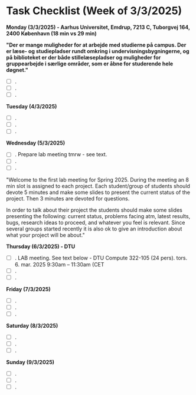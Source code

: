 # Task Checklist (Week of 3/3/2025)

**Monday (3/3/2025) - Aarhus Universitet, Emdrup, 7213 C, Tuborgvej 164, 2400 København (18 min vs 29 min)**

**"Der er mange muligheder for at arbejde med studierne på campus. Der er læse- og studiepladser rundt omkring i undervisningsbygningerne, og på biblioteket er der både stillelæsepladser og muligheder for gruppearbejde i særlige områder, som er åbne for studerende hele døgnet."**

- [ ] .
- [ ] .
- [ ] .

**Tuesday (4/3/2025)**

- [ ] .
- [ ] .
- [ ] .

**Wednesday (5/3/2025)**

- [ ] . Prepare lab meeting  tmrw - see text.
- [ ] .
- [ ] .

"Welcome to the first lab meeting for Spring 2025. During the meeting an 8 min slot is assigned to each project. Each student/group of students should devote 5 minutes and make some slides to present the current status of the project. Then 3 minutes are devoted for questions.

In order to talk about their project the students should make some slides presenting the following: current status, problems facing atm, latest results, bugs, research ideas to proceed, and whatever you feel is relevant. Since several groups started recently it is also ok to give an introduction about what your project will be about."

**Thursday (6/3/2025) - DTU**

- [ ] . LAB meeting. See text below - DTU Compute 322-105 (24 pers). tors. 6. mar. 2025 9:30am – 11:30am (CET
- [ ] .
- [ ] .

**Friday (7/3/2025)**

- [ ] .
- [ ] .
- [ ] .

**Saturday (8/3/2025)**

- [ ] .
- [ ] .
- [ ] .

**Sunday (9/3/2025)**

- [ ] .
- [ ] .
- [ ] .
